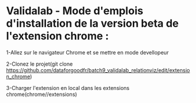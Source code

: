 # Validalab - Mode d'emplois d'installation de la version beta de l'extension chrome :

1-Allez sur le navigateur Chrome et se mettre en mode devellopeur

2-Clonez le projet(git clone https://github.com/dataforgoodfr/batch9_validalab_relationviz/edit/extension_chrome)

3-Charger l'extension en local dans les extensions chrome(chrome//extensions)
